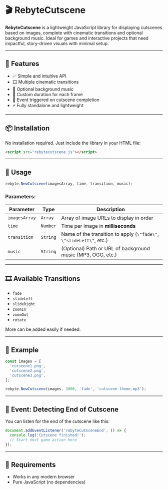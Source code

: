 # 🎬 RebyteCutscene

**RebyteCutscene** is a lightweight JavaScript library for displaying cutscenes based on images, complete with cinematic transitions and optional background music. Ideal for games and interactive projects that need impactful, story-driven visuals with minimal setup.

---

## 🚀 Features

* ✅ Simple and intuitive API
* 🎞️ Multiple cinematic transitions
* 🎵 Optional background music
* 🧩 Custom duration for each frame
* 📢 Event triggered on cutscene completion
* ⚡ Fully standalone and lightweight

---

## 📦 Installation

No installation required. Just include the library in your HTML file:

```html
<script src="rebytecutscene.js"></script>
```

---

## 🧠 Usage

```javascript
rebyte.NewCutscene(imagesArray, time, transition, music);
```

### Parameters:

| Parameter     | Type     | Description                                                         |
| ------------- | -------- | ------------------------------------------------------------------- |
| `imagesArray` | `Array`  | Array of image URLs to display in order                             |
| `time`        | `Number` | Time per image in **milliseconds**                                  |
| `transition`  | `String` | Name of the transition to apply (`\"fade\"`, `\"slideLeft\"`, etc.) |
| `music`       | `String` | (Optional) Path or URL of background music (MP3, OGG, etc.)         |

---

## 🎞️ Available Transitions

* `fade`
* `slideLeft`
* `slideRight`
* `zoomIn`
* `zoomOut`
* `rotate`

More can be added easily if needed.

---

## 🧪 Example

```javascript
const images = [
  'cutscene1.png',
  'cutscene2.png',
  'cutscene3.png',
];

rebyte.NewCutscene(images, 3000, 'fade', 'cutscene-theme.mp3');
```

---

## 📢 Event: Detecting End of Cutscene

You can listen for the end of the cutscene like this:

```javascript
document.addEventListener('rebyteCutsceneEnd', () => {
  console.log('Cutscene finished!');
  // Start next game action here
});
```

---

## 🧰 Requirements

* Works in any modern browser
* Pure JavaScript (no dependencies)
